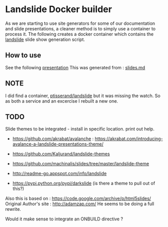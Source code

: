 Landslide Docker builder
=========================

As we are starting to use site generators for some of our documentation and slide
presentations, a cleaner method is to simply use a container to process it. The
following creates a docker container which contains the
[landslide](https://github.com/adamzap/landslide) slide show generation script.

How to use
----------

See the following [presentation](https://rawgit.com/alainchiasson/landslide/master/presentation.html)
This was generated from : [slides.md](https://github.com/alainchiasson/landslide/blob/master/slides.md)

NOTE
----
I did find a
container, [ptisserand/landslide](https://hub.docker.com/r/ptisserand/landslide/)
but it was missing the watch. So as both a service and an
excercise I rebuilt a new one.

TODO
----

Slide themes to be integrated - install in specific location. print out help.

- https://github.com/akrabat/avalanche : https://akrabat.com/introducing-avalance-a-landslide-presentations-theme/

- https://github.com/Kaljurand/landslide-themes
- https://github.com/machinalis/slides/tree/master/landslide-theme
- http://readme-go.appspot.com/info/landslide
- https://pypi.python.org/pypi/darkslide (is there a theme to pull out of this?)

Also this is based on : https://code.google.com/archive/p/html5slides/
Original Author's site : http://adamzap.com/ He seems to be doing a full rewrite.

Would it make sense to integrate an ONBUILD directive ? 
